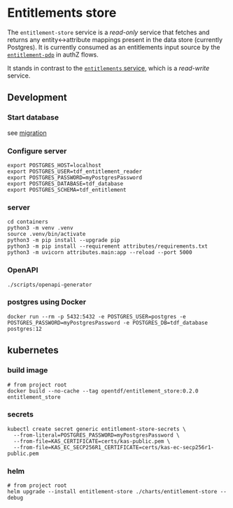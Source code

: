 # Entitlements store

The `entitlement-store` service is a *read-only* service that fetches and returns any entity<->attribute mappings present in the data store (currently Postgres). It is currently consumed as an entitlements input source by the [`entitlement-pdp`](../entitlement-pdp) in authZ flows.

It stands in contrast to the [`entitlements` service](../entitlements), which is a *read-write* service.

## Development

### Start database

see [migration](../migration/README.md)

### Configure server
```shell
export POSTGRES_HOST=localhost
export POSTGRES_USER=tdf_entitlement_reader
export POSTGRES_PASSWORD=myPostgresPassword
export POSTGRES_DATABASE=tdf_database
export POSTGRES_SCHEMA=tdf_entitlement
```

### server
```shell
cd containers
python3 -m venv .venv
source .venv/bin/activate
python3 -m pip install --upgrade pip
python3 -m pip install --requirement attributes/requirements.txt
python3 -m uvicorn attributes.main:app --reload --port 5000
```

### OpenAPI
```shell
./scripts/openapi-generator
```


### postgres using Docker
```shell
docker run --rm -p 5432:5432 -e POSTGRES_USER=postgres -e POSTGRES_PASSWORD=myPostgresPassword -e POSTGRES_DB=tdf_database postgres:12
```

## kubernetes

### build image
```shell
# from project root
docker build --no-cache --tag opentdf/entitlement_store:0.2.0 entitlement_store
```

### secrets
```shell
kubectl create secret generic entitlement-store-secrets \
  --from-literal=POSTGRES_PASSWORD=myPostgresPassword \
  --from-file=KAS_CERTIFICATE=certs/kas-public.pem \
  --from-file=KAS_EC_SECP256R1_CERTIFICATE=certs/kas-ec-secp256r1-public.pem
```

### helm
```shell
# from project root
helm upgrade --install entitlement-store ./charts/entitlement-store --debug
```
